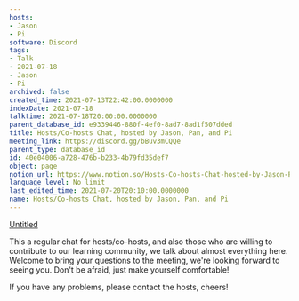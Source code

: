 ```yaml
---
hosts:
- Jason
- Pi
software: Discord
tags:
- Talk
- 2021-07-18
- Jason
- Pi
archived: false
created_time: 2021-07-13T22:42:00.0000000
indexDate: 2021-07-18
talktime: 2021-07-18T20:00:00.0000000
parent_database_id: e9339446-880f-4ef0-8ad7-8ad1f507dded
title: Hosts/Co-hosts Chat, hosted by Jason, Pan, and Pi
meeting_link: https://discord.gg/bBuv3mCQQe
parent_type: database_id
id: 40e04006-a728-476b-b233-4b79fd35def7
object: page
notion_url: https://www.notion.so/Hosts-Co-hosts-Chat-hosted-by-Jason-Pan-and-Pi-40e04006a728476bb2334b79fd35def7
language_level: No limit
last_edited_time: 2021-07-20T20:10:00.0000000
name: Hosts/Co-hosts Chat, hosted by Jason, Pan, and Pi
---
```




[Untitled](https://www.notion.so/d637a27eb33f44cbb92a56c3359cc567)   



This a regular chat for hosts/co-hosts, and also those who are willing to contribute to our learning community, we talk about almost everything here. Welcome to bring your questions to the meeting, we're looking forward to seeing you. Don't be afraid, just make yourself comfortable!

If you have any problems, please contact the hosts, cheers!



